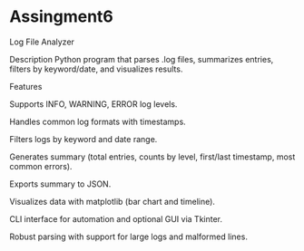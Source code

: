 # Assingment6
Log File Analyzer

Description
Python program that parses .log files, summarizes entries, filters by keyword/date, and visualizes results.

Features

Supports INFO, WARNING, ERROR log levels.

Handles common log formats with timestamps.

Filters logs by keyword and date range.

Generates summary (total entries, counts by level, first/last timestamp, most common errors).

Exports summary to JSON.

Visualizes data with matplotlib (bar chart and timeline).

CLI interface for automation and optional GUI via Tkinter.

Robust parsing with support for large logs and malformed lines.
